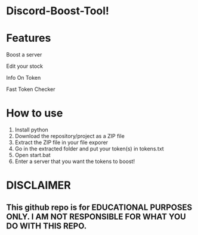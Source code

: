 # Discord-Boost-Tool! 


# Features 


Boost a server

Edit your stock   
 
Info On Token  
 
Fast Token Checker
 
# How to use

1. Install python 
2. Download the repository/project as a ZIP file  
3. Extract the ZIP file in your file exporer 
4. Go in the extracted folder and put your token(s) in tokens.txt
5. Open start.bat 
6. Enter a server that you want the tokens to boost! 

# DISCLAIMER  
 
## This github repo is for EDUCATIONAL PURPOSES ONLY. I AM NOT RESPONSIBLE FOR WHAT YOU DO WITH THIS REPO.
